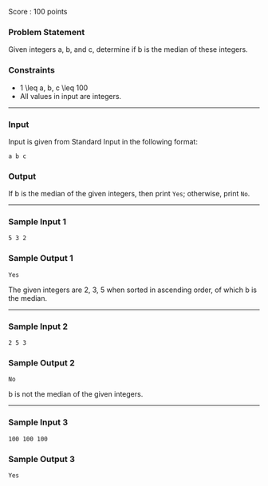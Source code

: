 Score : 100 points

### Problem Statement

Given integers a, b, and c, determine if b is the median of these integers.

### Constraints

* 1 \leq a, b, c \leq 100
* All values in input are integers.

---

### Input

Input is given from Standard Input in the following format:

```
a b c
```

### Output

If b is the median of the given integers, then print `Yes`; otherwise, print `No`.

---

### Sample Input 1

```
5 3 2
```

### Sample Output 1

```
Yes
```

The given integers are 2, 3, 5 when sorted in ascending order, of which b is the median.

---

### Sample Input 2

```
2 5 3
```

### Sample Output 2

```
No
```

b is not the median of the given integers.

---

### Sample Input 3

```
100 100 100
```

### Sample Output 3

```
Yes
```